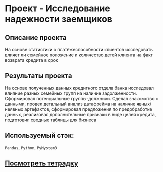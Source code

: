 # Проект - Исследование надежности заемщиков

## Описание проекта

На основе статистики о платёжеспособности клиентов исследовать влияет ли семейное положение и количество детей клиента на факт возврата кредита в срок

## Результаты проекта

На основе полученных данных кредитного отдела банка исследовал влияние разных семейных групп на наличие задолженности. Сформировал потенциальные группы-должники. Сделал знакомство с данными, провел детальный анализ датафрейма на наличие явных/неявных артефактов, сформировал предложения по предобработке данных, реализовал дополнительные признаки в виде целей кредита, подготовил сводные таблицы для бизнеса

## Используемый стэк:

`Pandas`, `Python`, `PyMystem3`

## [Посмотреть тетрадку](https://github.com/alkspshkr/repo_Data_Science/blob/master/Debt%20Bank%20Problem%20-%20DataPreprocessing/Debt%20Bank%20Problem.ipynb)